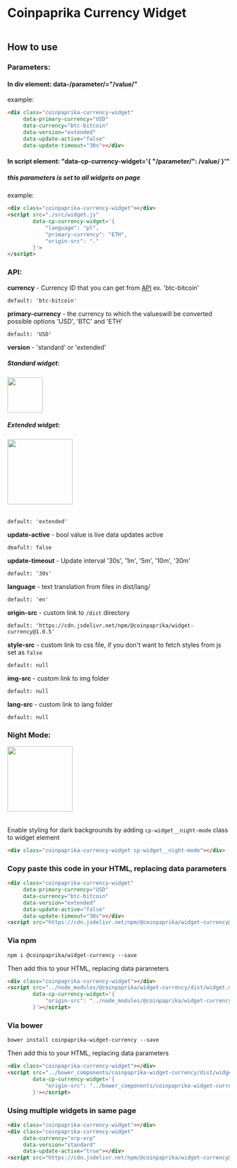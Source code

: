 # Coinpaprika Currency Widget
<img src="https://i.imgur.com/Xwf3EKf.png" alt="" data-canonical-src="https://i.imgur.com/Xwf3EKf.png"/>


## How to use

### Parameters: 

#### In div element: data-/parameter/="/value/"
example:
```html
<div class="coinpaprika-currency-widget" 
     data-primary-currency="USD" 
     data-currency="btc-bitcoin" 
     data-version="extended" 
     data-update-active="false" 
     data-update-timeout="30s"></div>
```

#### In script element: "data-cp-currency-widget='{ "/parameter/": /value/ }'"
##### this parameters is set to all widgets on page
example:
```html
<div class="coinpaprika-currency-widget"></div>
<script src="./src/widget.js"
        data-cp-currency-widget='{
            "language": "pl",
            "primary-currency": "ETH",
            "origin-src": "."
        }'>
</script>
```
###
### API:
**currency** - Currency ID that you can get from [API](https://api.coinpaprika.com/#tag/coins) ex. 'btc-bitcoin'
```text
default: 'btc-bitcoin'
```

**primary-currency** - the currency to which the values ​​will be converted possible options 'USD', 'BTC' and 'ETH'
```text
default: 'USD'
```

**version** - 'standard' or 'extended'

##### Standard widget:
<img src="https://i.imgur.com/Og4f6sN.png" alt="" data-canonical-src="https://i.imgur.com/Og4f6sN.png" height="80" />

##### Extended widget:
<img src="https://i.imgur.com/7JGiq0b.png" alt="" data-canonical-src="https://i.imgur.com/7JGiq0b.png" height="148" />

######
```text
default: 'extended'
```

**update-active** - bool value is live data updates active
```text
deafult: false
```

**update-timeout** - Update interval '30s', '1m', '5m', '10m', '30m'
```text
default: '30s'
```

**language** - text translation from files in dist/lang/
```text
default: 'en'
```

**origin-src** - custom link to `/dist` directory
```text
default: 'https://cdn.jsdelivr.net/npm/@coinpaprika/widget-currency@1.0.5'
```

**style-src** - custom link to css file, if you don't want to fetch styles from js set as `false`
```text
default: null
```

**img-src** - custom link to img folder
```text
default: null
```

**lang-src** - custom link to lang folder
```text
default: null
```

### Night Mode: 

<img src="https://i.imgur.com/umLLWUz.png" alt="" data-canonical-src="https://i.imgur.com/umLLWUz.png" height="148" />

######

Enable styling for dark backgrounds by adding `cp-widget__night-mode` class to widget element


```html
<div class="coinpaprika-currency-widget cp-widget__night-mode"></div>
```


### Copy paste this code in your HTML, replacing data parameters

```html
<div class="coinpaprika-currency-widget" 
     data-primary-currency="USD" 
     data-currency="btc-bitcoin" 
     data-version="extended" 
     data-update-active="false" 
     data-update-timeout="30s"></div>
<script src="https://cdn.jsdelivr.net/npm/@coinpaprika/widget-currency@1.0.5/dist/widget.min.js"></script>
```

### Via npm

`npm i @coinpaprika/widget-currency --save`

Then add this to your HTML, replacing data parameters

```html
<div class="coinpaprika-currency-widget"></div>
<script src="../node_modules/@coinpaprika/widget-currency/dist/widget.min.js" 
        data-cp-currency-widget='{
            "origin-src": "../node_modules/@coinpaprika/widget-currency"
        }'></script>
```

### Via bower

`bower install coinpaprika-widget-currency --save`

Then add this to your HTML, replacing data parameters

```html
<div class="coinpaprika-currency-widget"></div>
<script src="../bower_components/coinpaprika-widget-currency/dist/widget.min.js" 
        data-cp-currency-widget='{
            "origin-src": "../bower_components/coinpaprika-widget-currency"
        }'></script>
```

### Using multiple widgets in same page

```html
<div class="coinpaprika-currency-widget"></div>
<div class="coinpaprika-currency-widget" 
     data-currency="xrp-xrp" 
     data-version="standard" 
     data-update-active="true"></div>
<script src="https://cdn.jsdelivr.net/npm/@coinpaprika/widget-currency@1.0.5/dist/widget.min.js"></script>
```
